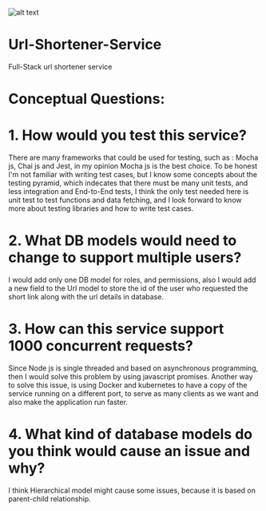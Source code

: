 ![alt text](https://ibb.co/Fq58s1g)

# Url-Shortener-Service
Full-Stack url shortener service

# Conceptual Questions: 

# 1. How would you test this service? 
There are many frameworks that could be used for testing, such as : Mocha js, Chai js and Jest, in my opinion Mocha js is the best choice. To be honest I'm not familiar with writing test cases, but I know some concepts about the testing pyramid, which indecates that there must be many unit tests, and less integration and End-to-End tests, I think the only test needed here is unit test to test functions and data fetching, and I look forward to know more about testing libraries and how to write test cases. 

# 2. What DB models would need to change to support multiple users? 
I would add only one DB model for roles, and permissions, also I would add a new field to the Url model to store the id of the user who requested the short link along with the url details in database. 

# 3. How can this service support 1000 concurrent requests? 
Since Node js is single threaded and based on asynchronous programming, then I would solve this problem by using javascript promises. Another way to solve this issue, is using Docker and kubernetes to have a copy of the service running on a different port, to serve as many clients as we want and also make the application run faster. 

# 4. What kind of database models do you think would cause an issue and why? 
I think Hierarchical model might cause some issues, because it is based on parent-child relationship.
